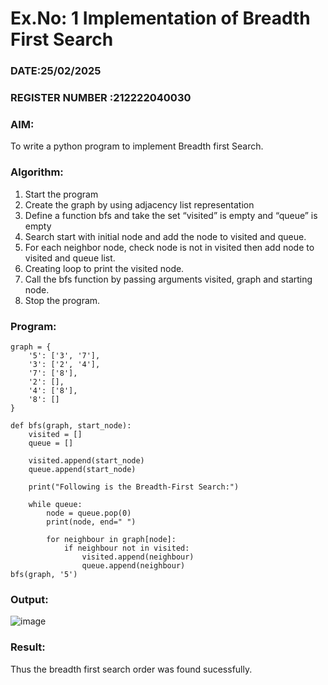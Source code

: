 # Ex.No: 1  Implementation of Breadth First Search 
### DATE:25/02/2025                                                                           
### REGISTER NUMBER :212222040030
### AIM: 
To write a python program to implement Breadth first Search. 
### Algorithm:
1. Start the program
2. Create the graph by using adjacency list representation
3. Define a function bfs and take the set “visited” is empty and “queue” is empty
4. Search start with initial node and add the node to visited and queue.
5. For each neighbor node, check node is not in visited then add node to visited and queue list.
6.  Creating loop to print the visited node.
7.   Call the bfs function by passing arguments visited, graph and starting node.
8.   Stop the program.
### Program:
```
graph = { 
    '5': ['3', '7'],
    '3': ['2', '4'],
    '7': ['8'],
    '2': [],
    '4': ['8'],
    '8': []
}

def bfs(graph, start_node):
    visited = []  
    queue = [] 

    visited.append(start_node)
    queue.append(start_node)

    print("Following is the Breadth-First Search:")

    while queue:
        node = queue.pop(0) 
        print(node, end=" ")

        for neighbour in graph[node]:
            if neighbour not in visited:
                visited.append(neighbour)
                queue.append(neighbour)
bfs(graph, '5')
```

### Output:

![image](https://github.com/user-attachments/assets/0f6bb956-ed91-492e-9f41-670276c649d4)


### Result:
Thus the breadth first search order was found sucessfully.
